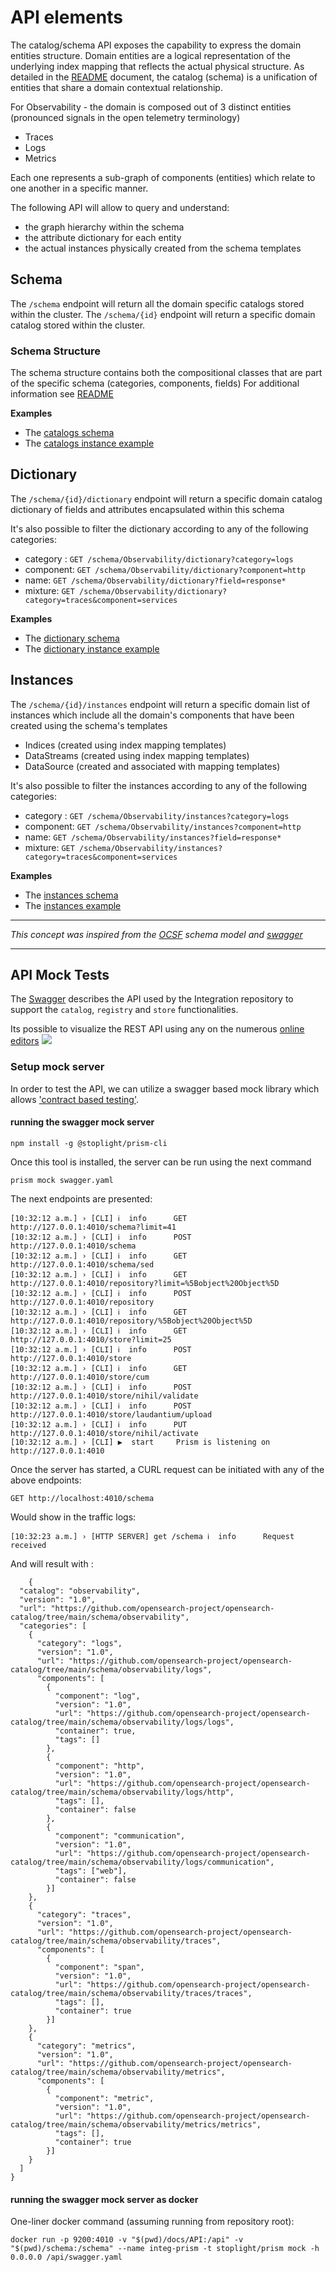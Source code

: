 # API elements
The catalog/schema API exposes the capability to express the domain entities structure.
Domain entities are a logical representation of the underlying index mapping that reflects the actual physical structure.
As detailed in the [README](../README.md) document, the catalog (schema) is a unification of entities that share a domain contextual relationship.

For Observability - the domain is composed out of 3 distinct entities (pronounced signals in the open telemetry terminology)
 - Traces
 - Logs
 - Metrics

Each one represents a sub-graph of components (entities) which relate to one another in a specific manner.

The following API will allow to query and understand:
 - the graph hierarchy within the schema
 - the attribute dictionary for each entity
 - the actual instances physically created from the schema templates


## Schema

The `/schema` endpoint will return all the domain specific catalogs stored within the cluster.
The `/schema/{id}` endpoint will return a specific domain catalog stored within the cluster.

### Schema Structure
The schema structure contains both the compositional classes that are part of the specific schema (categories, components, fields)
For additional information see [README](../README.md)

**Examples**

- The [catalogs schema](../system/catalog.schema)
- The [catalogs instance example](../system/samples/catalog.json)


## Dictionary

The `/schema/{id}/dictionary` endpoint will return a specific domain catalog dictionary of fields and attributes encapsulated within this schema

It's also possible to filter the dictionary according to any of the following categories:
 - category : `GET /schema/Observability/dictionary?category=logs`
 - component: `GET /schema/Observability/dictionary?component=http`
 - name: `GET /schema/Observability/dictionary?field=response*`
 - mixture:  `GET /schema/Observability/dictionary?category=traces&component=services`

**Examples**

- The [dictionary schema](../system/dictionary.schema)
- The [dictionary instance example](../system/samples/dictionary.json)

## Instances

The `/schema/{id}/instances` endpoint will return a specific domain list of instances which include all the domain's components that have been created using the schema's templates

 - Indices (created using index mapping templates)
 - DataStreams (created using index mapping templates)
 - DataSource (created and associated with mapping templates)

It's also possible to filter the instances according to any of the following categories:
- category : `GET /schema/Observability/instances?category=logs`
- component: `GET /schema/Observability/instances?component=http`
- name: `GET /schema/Observability/instances?field=response*`
- mixture:  `GET /schema/Observability/instances?category=traces&component=services`


**Examples**

- The [instances schema](../system/instances.schema)
- The [instances example](../system/samples/instances.json)

---

_This concept was inspired from the [OCSF](https://schema.ocsf.io/) schema model and [swagger](https://schema.ocsf.io/doc/index.html#/)_ 

---

## API Mock Tests
The [Swagger](swagger.yaml) describes the API used by the Integration repository to support the `catalog`, `registry` and `store` functionalities.

Its possible to visualize the REST API using any on the numerous [online editors](https://editor.swagger.io/)
![](../../img/swagger-api.png)

### Setup mock server
In order to test the API, we can utilize a swagger based mock library which allows ['contract based testing'](https://github.com/stoplightio/prism).

#### running the swagger mock server
````
npm install -g @stoplight/prism-cli
````
Once this tool is installed, the server can be run using the next command 
```
prism mock swagger.yaml
```
The next endpoints are presented:
```
[10:32:12 a.m.] › [CLI] ℹ  info      GET        http://127.0.0.1:4010/schema?limit=41
[10:32:12 a.m.] › [CLI] ℹ  info      POST       http://127.0.0.1:4010/schema
[10:32:12 a.m.] › [CLI] ℹ  info      GET        http://127.0.0.1:4010/schema/sed
[10:32:12 a.m.] › [CLI] ℹ  info      GET        http://127.0.0.1:4010/repository?limit=%5Bobject%20Object%5D
[10:32:12 a.m.] › [CLI] ℹ  info      POST       http://127.0.0.1:4010/repository
[10:32:12 a.m.] › [CLI] ℹ  info      GET        http://127.0.0.1:4010/repository/%5Bobject%20Object%5D
[10:32:12 a.m.] › [CLI] ℹ  info      GET        http://127.0.0.1:4010/store?limit=25
[10:32:12 a.m.] › [CLI] ℹ  info      POST       http://127.0.0.1:4010/store
[10:32:12 a.m.] › [CLI] ℹ  info      GET        http://127.0.0.1:4010/store/cum
[10:32:12 a.m.] › [CLI] ℹ  info      POST       http://127.0.0.1:4010/store/nihil/validate
[10:32:12 a.m.] › [CLI] ℹ  info      POST       http://127.0.0.1:4010/store/laudantium/upload
[10:32:12 a.m.] › [CLI] ℹ  info      PUT        http://127.0.0.1:4010/store/nihil/activate
[10:32:12 a.m.] › [CLI] ▶  start     Prism is listening on http://127.0.0.1:4010
```

Once the server has started, a CURL request can be initiated with any of the above endpoints:

`GET http://localhost:4010/schema`

Would show in the traffic logs:

`[10:32:23 a.m.] › [HTTP SERVER] get /schema ℹ  info      Request received`

And will result with :

```json5
    {
  "catalog": "observability",
  "version": "1.0",
  "url": "https://github.com/opensearch-project/opensearch-catalog/tree/main/schema/observability",
  "categories": [
    {
      "category": "logs",
      "version": "1.0",
      "url": "https://github.com/opensearch-project/opensearch-catalog/tree/main/schema/observability/logs",
      "components": [
        {
          "component": "log",
          "version": "1.0",
          "url": "https://github.com/opensearch-project/opensearch-catalog/tree/main/schema/observability/logs/logs",
          "container": true,
          "tags": []
        },
        {
          "component": "http",
          "version": "1.0",
          "url": "https://github.com/opensearch-project/opensearch-catalog/tree/main/schema/observability/logs/http",
          "tags": [],
          "container": false
        },
        {
          "component": "communication",
          "version": "1.0",
          "url": "https://github.com/opensearch-project/opensearch-catalog/tree/main/schema/observability/logs/communication",
          "tags": ["web"],
          "container": false
        }]
    },
    {
      "category": "traces",
      "version": "1.0",
      "url": "https://github.com/opensearch-project/opensearch-catalog/tree/main/schema/observability/traces",
      "components": [
        {
          "component": "span",
          "version": "1.0",
          "url": "https://github.com/opensearch-project/opensearch-catalog/tree/main/schema/observability/traces/traces",
          "tags": [],
          "container": true
        }]
    },
    {
      "category": "metrics",
      "version": "1.0",
      "url": "https://github.com/opensearch-project/opensearch-catalog/tree/main/schema/observability/metrics",
      "components": [
        {
          "component": "metric",
          "version": "1.0",
          "url": "https://github.com/opensearch-project/opensearch-catalog/tree/main/schema/observability/metrics/metrics",
          "tags": [],
          "container": true
        }]
    }
  ]
}
```



####  running the swagger mock server as docker

One-liner docker command (assuming running from repository root):

```text
docker run -p 9200:4010 -v "$(pwd)/docs/API:/api" -v "$(pwd)/schema:/schema" --name integ-prism -t stoplight/prism mock -h 0.0.0.0 /api/swagger.yaml
```